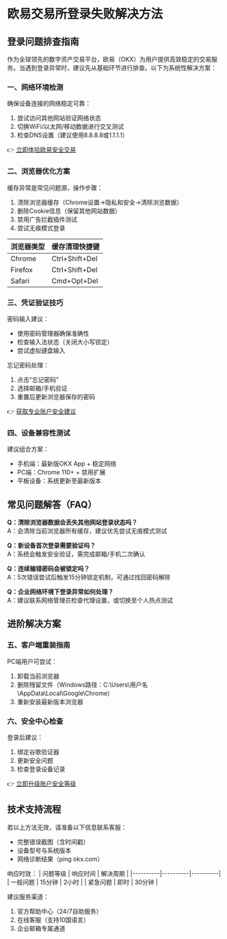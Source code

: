 # 欧易交易所登录失败解决方法

## 登录问题排查指南

作为全球领先的数字资产交易平台，欧易（OKX）为用户提供高效稳定的交易服务。当遇到登录异常时，建议先从基础环节进行排查。以下为系统性解决方案：

### 一、网络环境检测
确保设备连接的网络稳定可靠：
1. 尝试访问其他网站验证网络状态
2. 切换WiFi/以太网/移动数据进行交叉测试
3. 检查DNS设置（建议使用8.8.8.8或1.1.1.1）

👉 [立即体验欧易安全交易](https://bit.ly/okx_welcome)

### 二、浏览器优化方案
缓存异常是常见问题源，操作步骤：
1. 清除浏览器缓存（Chrome设置→隐私和安全→清除浏览数据）
2. 删除Cookie信息（保留其他网站数据）
3. 禁用广告拦截插件测试
4. 尝试无痕模式登录

| 浏览器类型 | 缓存清理快捷键 |
|------------|----------------|
| Chrome     | Ctrl+Shift+Del |
| Firefox    | Ctrl+Shift+Del |
| Safari     | Cmd+Opt+Del    |

### 三、凭证验证技巧
密码输入建议：
- 使用密码管理器确保准确性
- 检查输入法状态（关闭大小写锁定）
- 尝试虚拟键盘输入

忘记密码处理：
1. 点击"忘记密码"
2. 选择邮箱/手机验证
3. 重置后更新浏览器保存的密码

👉 [获取专业账户安全建议](https://bit.ly/okx_welcome)

### 四、设备兼容性测试
建议组合方案：
- 手机端：最新版OKX App + 稳定网络
- PC端：Chrome 110+ + 禁用扩展
- 平板设备：系统更新至最新版本

## 常见问题解答（FAQ）

**Q：清除浏览器数据会丢失其他网站登录状态吗？**  
A：会清除当前浏览器所有缓存，建议优先尝试无痕模式测试

**Q：新设备首次登录需要验证吗？**  
A：系统会触发安全验证，需完成邮箱/手机二次确认

**Q：连续输错密码会被锁定吗？**  
A：5次错误尝试后触发15分钟锁定机制，可通过找回密码解除

**Q：企业网络环境下登录异常如何处理？**  
A：建议联系网络管理员检查代理设置，或切换至个人热点测试

## 进阶解决方案

### 五、客户端重装指南
PC端用户可尝试：
1. 卸载当前浏览器
2. 删除残留文件（Windows路径：C:\Users\用户名\AppData\Local\Google\Chrome）
3. 重新安装最新版本浏览器

### 六、安全中心检查
登录后建议：
1. 绑定谷歌验证器
2. 更新安全问题
3. 检查登录设备记录

👉 [立即升级账户安全等级](https://bit.ly/okx_welcome)

## 技术支持流程

若以上方法无效，请准备以下信息联系客服：
- 完整错误截图（含时间戳）
- 设备型号与系统版本
- 网络诊断结果（ping okx.com）

响应时效：
| 问题等级 | 响应时间 | 解决周期 |
|----------|----------|----------|
| 一般问题 | 15分钟   | 2小时    |
| 紧急问题 | 即时     | 30分钟   |

建议服务渠道：
1. 官方帮助中心（24/7自助服务）
2. 在线客服（支持10国语言）
3. 企业邮箱专属通道
